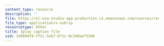 ```yaml
---
content_type: resource
description: ''
file: https://ol-ocw-studio-app-production.s3.amazonaws.com/courses/res-18-005-highlights-of-calculus-spring-2010/1d9894f8ff2c5eb7bf1c8c240aef33d8_N4ceWhmXxcs.vtt
file_type: application/x-subrip
resourcetype: Other
title: 3play caption file
uid: 1d9894f8-ff2c-5eb7-bf1c-8c240aef33d8
---
```


